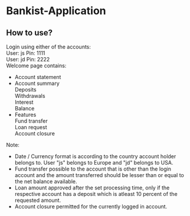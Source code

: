 # Bankist-Application
## How to use?
Login using either of the accounts:  
User: js    Pin: 1111  
User: jd    Pin: 2222  
Welcome page contains:  
* Account statement  
* Account summary   
Deposits  
Withdrawals  
Interest  
Balance   
* Features  
Fund transfer  
Loan request  
Account closure   

Note:  
* Date / Currency format is according to the country account holder belongs to. User "js" belongs to Europe and "jd" belongs to USA.    
* Fund transfer possible to the account that is other than the login account and the amount transferred should be lesser than or equal to the net balance available.  
* Loan amount approved after the set processing time, only if the respective account has a deposit which is atleast 10 percent of the requested amount.  
* Account closure permitted for the currently logged in account.   
 
 
